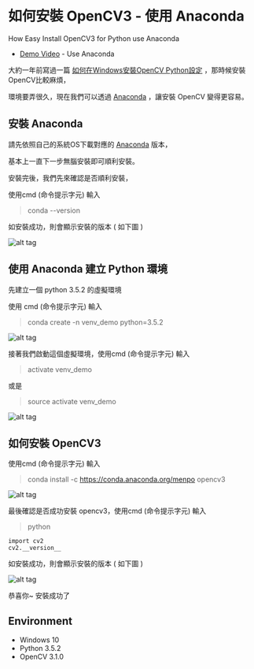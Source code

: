 # 如何安裝 OpenCV3 - 使用 Anaconda

How Easy Install OpenCV3 for Python use Anaconda
* [Demo Video]() - Use Anaconda

大約一年前寫過一篇 [如何在Windows安裝OpenCV Python設定](https://github.com/twtrubiks/FaceDetect/blob/master/How%20Install%20OpenCV%20in%20on%20Windows%20for%20Python/README.md) ，那時候安裝OpenCV比較麻煩，

環境要弄很久，現在我們可以透過 [Anaconda](https://www.continuum.io/downloads)  ，讓安裝 OpenCV 變得更容易。

## 安裝  Anaconda

請先依照自己的系統OS下載對應的 [Anaconda](https://www.continuum.io/downloads)  版本，

基本上一直下一步無腦安裝即可順利安裝。

安裝完後，我們先來確認是否順利安裝，

使用cmd (命令提示字元) 輸入
> conda --version

如安裝成功，則會顯示安裝的版本 ( 如下圖 )

![alt tag](http://i.imgur.com/d9iXTL3.jpg)

## 使用 Anaconda 建立 Python 環境

先建立一個 python 3.5.2 的虛擬環境

使用 cmd (命令提示字元) 輸入

> conda create -n venv_demo python=3.5.2

![alt tag](http://i.imgur.com/CHVv9zf.jpg)

接著我們啟動這個虛擬環境，使用cmd (命令提示字元) 輸入
> activate venv_demo

或是

> source activate venv_demo

![alt tag](http://i.imgur.com/cR5wsM8.jpg)

## 如何安裝 OpenCV3

使用cmd (命令提示字元) 輸入
> conda install -c https://conda.anaconda.org/menpo opencv3

![alt tag](http://i.imgur.com/LgSeS2z.jpg)



最後確認是否成功安裝 opencv3，使用cmd (命令提示字元) 輸入

> python

```
import cv2
cv2.__version__
```

如安裝成功，則會顯示安裝的版本 ( 如下圖 )

![alt tag](http://i.imgur.com/iZ6zdmM.jpg)

恭喜你~  安裝成功了

## Environment
* Windows 10
* Python 3.5.2
* OpenCV 3.1.0
